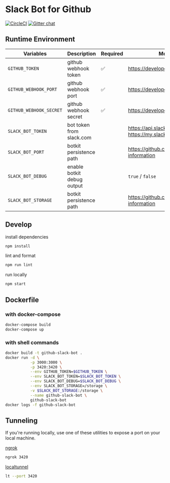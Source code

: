 # Slack Bot for Github

[![CircleCI](https://circleci.com/gh/jfairley/github-slack-bot.svg?style=svg)](https://circleci.com/gh/jfairley/github-slack-bot)
[![Gitter chat](https://badges.gitter.im/gitterHQ/gitter.png)](https://gitter.im/github-slack-bot/Lobby)

## Runtime Environment

| Variables               | Description                | Required           | More Information                                                        |
|-------------------------|----------------------------|--------------------|-------------------------------------------------------------------------|
| `GITHUB_TOKEN`          | github webhook token       | :white_check_mark: | https://developer.github.com/webhooks/                                  |
| `GITHUB_WEBHOOK_PORT`   | github webhook port        | :white_check_mark: | https://developer.github.com/webhooks/                                  |
| `GITHUB_WEBHOOK_SECRET` | github webhook secret      | :white_check_mark: | https://developer.github.com/webhooks/                                  |
| `SLACK_BOT_TOKEN`       | bot token from slack.com   |                    | https://api.slack.com/bot-users / https://my.slack.com/services/new/bot |
| `SLACK_BOT_PORT`        | botkit persistence path    |                    | https://github.com/howdyai/botkit#storing-information                   |
| `SLACK_BOT_DEBUG`       | enable botkit debug output |                    | `true` / `false`                                                        |
| `SLACK_BOT_STORAGE`     | botkit persistence path    |                    | https://github.com/howdyai/botkit#storing-information                   |


## Develop

install dependencies

```bash
npm install
```

lint and format

```bash
npm run lint
```

run locally

```bash
npm start
```


## Dockerfile

### with docker-compose

```bash
docker-compose build
docker-compose up
```

### with shell commands

```bash
docker build -t github-slack-bot .
docker run -d \
           -p 3000:3000 \
           -p 3420:3420 \
           --env GITHUB_TOKEN=$GITHUB_TOKEN \
           --env SLACK_BOT_TOKEN=$SLACK_BOT_TOKEN \
           --env SLACK_BOT_DEBUG=$SLACK_BOT_DEBUG \
           --env SLACK_BOT_STORAGE=/storage \
           -v $SLACK_BOT_STORAGE:/storage \
           --name github-slack-bot \
           github-slack-bot
docker logs -f github-slack-bot
```


## Tunneling

If you're running locally, use one of these utilities to expose a port on your local machine.

[ngrok](ngrok.com)

```bash
ngrok 3420
```

[localtunnel](https://localtunnel.github.io/www/)

```bash
lt --port 3420
```

